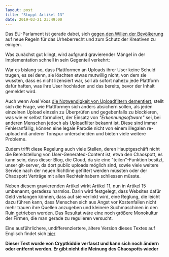 ```yaml
---
layout: post
title: "Stoppt Artikel 13"
date: 2019-03-21 23:49:00
---
```


Das EU-Parlament ist gerade dabei, sich [gegen den Willen der Bevölkerung](https://www.change.org/p/stoppt-die-zensurmaschine-rettet-das-internet-uploadfilter-artikel13-saveyourinternet) auf neue Regeln für das Urheberrecht und zum Schutz der Kreativen zu einigen.

Was zunächst gut klingt, wird aufgrund gravierender Mängel in der Implementation schnell in sein Gegenteil verkehrt:

War es bislang so, dass Plattformen an Uploads ihrer User keine Schuld trugen, es sei denn, sie löschten etwas mutwillig nicht, von dem sie wussten, dass es nicht lizensiert war, soll ab sofort nahezu jede Plattform dafür haften, was ihre User hochladen und das bereits, bevor der Inhalt gemeldet wird.

Auch wenn Axel Voss [die Notwendigkeit von Uploadfiltern dementiert](https://orange.handelsblatt.com/artikel/56303), stellt sich die Frage, wie Plattformen sich anders absichern sollen, als jeden einzelnen Upload einzeln zu Überprüfen und gegebenfalls zu blockieren, was wie er selbst formuliert, der Einsatz von *"Erkennungsoftware"* sei, bei anderen Menschen jedoch als Uploadfilter bekannt ist.
Diese sind immer Fehleranfällig, können eine legale Parodie nicht von einem illegalen re-upload mit anderer Tonspur unterscheiden und bieten viele weitere Probleme.

Zudem trifft diese Regelung auch viele Stellen, deren Hauptgeschäft nicht die Bereitstellung von User-Generated-Content ist, etwa den Chaospott, es kann sein, dass dieser Blog, die Cloud, da sie eine "teilen"-Funktion besitzt, unser git-server, da dort public uploads möglich sind, sowie viele weitere Service nach der neuen Richtline gefiltert werden müssten oder der Chaospott Verträge mit allen Rechteinhabern schliessen müsste.


Neben diesem gravierenden Artikel wirkt Artikel 11, nun in Artikel 15 umbenannt, geradezu harmlos. Darin wird festgelegt, dass Websites dafür Geld verlangen können, dass auf sie verlinkt wird, eine Reglung, die leicht dazu führen kann, dass Menschen sich aus Angst vor Kostenfallen nicht mehr trauen ihre Quellen anzugeben und kleinere Suchmaschinen in den Ruin getrieben werden. Das Resultat wäre eine noch größere Monokultur der Firmen, die man gerade zu regulieren versucht.

Eine ausführlichere, undifferenziertere, ältere Version dieses Textes auf Englisch findet sich [hier](https://kindergarten.chaospott.de/eu_copyright/)


**Dieser Text wurde von Cryptkiddie verfasst und kann sich noch ändern oder entfernt werden. Er gibt nicht die Meinung des Chaospotts wieder**
